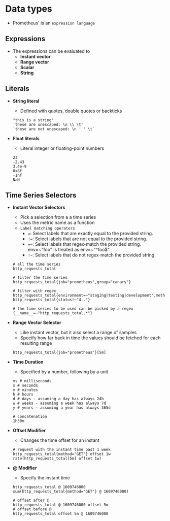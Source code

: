 # Data types

- Prometheus' is an `expression language`

## Expressions

- The expressions can be evaluated to
  - **Instant vector**
  - **Range vector**
  - **Scalar**
  - **String**

## Literals

- **String literal**

  - Defined with quotes, double quotes or backticks

  ```shell
  "this is a string"
  'these are unescaped: \n \\ \t'
  `these are not unescaped: \n ' " \t`
  ```

- **Float literals**

  - Literal integer or floating-point numbers

  ```shell
  23
  -2.43
  3.4e-9
  0x8f
  -Inf
  NaN
  ```

## Time Series Selectors

- **Instant Vector Selectors**

  - Pick a selection from a a time series
  - Uses the metric name as a function
  - `Label matching operators`
    - `=`: Select labels that are exactly equal to the provided string.
    - `!=`: Select labels that are not equal to the provided string.
    - `=~`: Select labels that regex-match the provided string. env=~"foo" is treated as env=~"^foo$".
    - `!~`: Select labels that do not regex-match the provided string.

  ```shell
  # all the time series
  http_requests_total

  # filter the time series
  http_requests_total{job="prometheus",group="canary"}

  # filter with regex
  http_requests_total{environment=~"staging|testing|development",method!="GET"}
  http_requests_total{status!~"4.."}

  # the time series to be used can be picked by a regex
  {__name__=~"http_requests_total.*"}
  ```

- **Range Vector Selector**

  - Like instant vector, but it also select a range of samples
  - Specify how far back in time the values should be fetched for each resulting range

  ```shell
  http_requests_total{job="prometheus"}[5m]
  ```

- **Time Duration**

  - Specified by a number, following by a unit

  ```shell
  ms # milliseconds
  s # seconds
  m # minutes
  h # hours
  d # days - assuming a day has always 24h
  w # weeks - assuming a week has always 7d
  y # years - assuming a year has always 365d

  # concatenation
  1h30m
  ```

- **Offset Modifier**

  - Changes the time offset for an instant

  ```shell
  # request with the instant time past 1 week
  http_requests_total{method="GET"} offset 1w
  rate(http_requests_total[5m] offset 1w)
  ```

- **@ Modifier**

  - Specify the instant time

  ```shell
  http_requests_total @ 1609746000
  sum(http_requests_total{method="GET"} @ 1609746000)

  # offset after @
  http_requests_total @ 1609746000 offset 5m
  # offset before @
  http_requests_total offset 5m @ 1609746000
  ```
